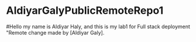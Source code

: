 # AldiyarGalyPublicRemoteRepo1
#Hello my name is Aldiyar Haly, and this is my lab1 for Full stack deployment
"Remote change made by [Aldiyar Galy].
